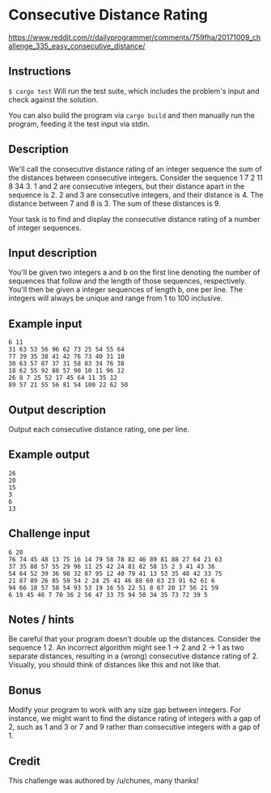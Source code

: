 # Consecutive Distance Rating
https://www.reddit.com/r/dailyprogrammer/comments/759fha/20171009_challenge_335_easy_consecutive_distance/

## Instructions
`$ cargo test`
Will run the test suite, which includes the problem's input and check against the solution.

You can also build the program via `cargo build` and then manually run the program, feeding it the test input via stdin.

## Description
We'll call the consecutive distance rating of an integer sequence the sum of the distances between consecutive integers. Consider the sequence 1 7 2 11 8 34 3. 1 and 2 are consecutive integers, but their distance apart in the sequence is 2. 2 and 3 are consecutive integers, and their distance is 4. The distance between 7 and 8 is 3. The sum of these distances is 9.

Your task is to find and display the consecutive distance rating of a number of integer sequences.

## Input description
You'll be given two integers a and b on the first line denoting the number of sequences that follow and the length of those sequences, respectively. You'll then be given a integer sequences of length b, one per line. The integers will always be unique and range from 1 to 100 inclusive.

## Example input
    6 11
    31 63 53 56 96 62 73 25 54 55 64
    77 39 35 38 41 42 76 73 40 31 10
    30 63 57 87 37 31 58 83 34 76 38
    18 62 55 92 88 57 90 10 11 96 12
    26 8 7 25 52 17 45 64 11 35 12
    89 57 21 55 56 81 54 100 22 62 50
## Output description
Output each consecutive distance rating, one per line.

## Example output
    26
    20
    15
    3
    6
    13
## Challenge input
    6 20
    76 74 45 48 13 75 16 14 79 58 78 82 46 89 81 88 27 64 21 63
    37 35 88 57 55 29 96 11 25 42 24 81 82 58 15 2 3 41 43 36
    54 64 52 39 36 98 32 87 95 12 40 79 41 13 53 35 48 42 33 75
    21 87 89 26 85 59 54 2 24 25 41 46 88 60 63 23 91 62 61 6
    94 66 18 57 58 54 93 53 19 16 55 22 51 8 67 20 17 56 21 59
    6 19 45 46 7 70 36 2 56 47 33 75 94 50 34 35 73 72 39 5
## Notes / hints
Be careful that your program doesn't double up the distances. Consider the sequence 1 2. An incorrect algorithm might see 1 -> 2 and 2 -> 1 as two separate distances, resulting in a (wrong) consecutive distance rating of 2. Visually, you should think of distances like this and not like that.

## Bonus
Modify your program to work with any size gap between integers. For instance, we might want to find the distance rating of integers with a gap of 2, such as 1 and 3 or 7 and 9 rather than consecutive integers with a gap of 1.

## Credit
This challenge was authored by /u/chunes, many thanks!

